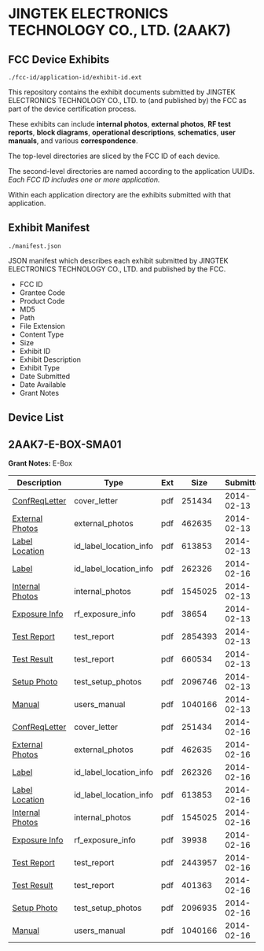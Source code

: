 # JINGTEK ELECTRONICS TECHNOLOGY CO., LTD. (2AAK7)
## FCC Device Exhibits

```
./fcc-id/application-id/exhibit-id.ext
```

This repository contains the exhibit documents submitted by JINGTEK ELECTRONICS TECHNOLOGY CO., LTD. to (and published by) the FCC as part of the device certification process.

These exhibits can include **internal photos**, **external photos**, **RF test reports**, **block diagrams**, **operational descriptions**, **schematics**, **user manuals**, and various **correspondence**.

The top-level directories are sliced by the FCC ID of each device.

The second-level directories are named according to the application UUIDs. *Each FCC ID includes one or more application.*

Within each application directory are the exhibits submitted with that application. 

## Exhibit Manifest

```
./manifest.json
```

JSON manifest which describes each exhibit submitted by JINGTEK ELECTRONICS TECHNOLOGY CO., LTD. and published by the FCC.

- FCC ID
- Grantee Code
- Product Code
- MD5
- Path
- File Extension
- Content Type
- Size
- Exhibit ID
- Exhibit Description
- Exhibit Type
- Date Submitted
- Date Available
- Grant Notes

## Device List
## 2AAK7-E-BOX-SMA01
**Grant Notes:** E-Box

| Description | Type | Ext | Size | Submitted | Available |
| ----------- | ---- | --- | ---- | --------- | --------- |
| [ConfReqLetter](2AAK7-E-BOX-SMA01/cbb3dceb56c700ebd967b9b950ad317a/2189196.pdf) | cover_letter | pdf | 251434 | 2014-02-13 | 2014-02-17 |
| [External Photos](2AAK7-E-BOX-SMA01/cbb3dceb56c700ebd967b9b950ad317a/2189197.pdf) | external_photos | pdf | 462635 | 2014-02-13 | 2014-02-17 |
| [Label Location](2AAK7-E-BOX-SMA01/cbb3dceb56c700ebd967b9b950ad317a/2189198.pdf) | id_label_location_info | pdf | 613853 | 2014-02-13 | 2014-02-17 |
| [Label](2AAK7-E-BOX-SMA01/cbb3dceb56c700ebd967b9b950ad317a/2191191.pdf) | id_label_location_info | pdf | 262326 | 2014-02-16 | 2014-02-17 |
| [Internal Photos](2AAK7-E-BOX-SMA01/cbb3dceb56c700ebd967b9b950ad317a/2189199.pdf) | internal_photos | pdf | 1545025 | 2014-02-13 | 2014-02-17 |
| [Exposure Info](2AAK7-E-BOX-SMA01/cbb3dceb56c700ebd967b9b950ad317a/2189200.pdf) | rf_exposure_info | pdf | 38654 | 2014-02-13 | 2014-02-17 |
| [Test Report](2AAK7-E-BOX-SMA01/cbb3dceb56c700ebd967b9b950ad317a/2189201.pdf) | test_report | pdf | 2854393 | 2014-02-13 | 2014-02-17 |
| [Test Result](2AAK7-E-BOX-SMA01/cbb3dceb56c700ebd967b9b950ad317a/2189202.pdf) | test_report | pdf | 660534 | 2014-02-13 | 2014-02-17 |
| [Setup Photo](2AAK7-E-BOX-SMA01/cbb3dceb56c700ebd967b9b950ad317a/2189203.pdf) | test_setup_photos | pdf | 2096746 | 2014-02-13 | 2014-02-17 |
| [Manual](2AAK7-E-BOX-SMA01/cbb3dceb56c700ebd967b9b950ad317a/2189204.pdf) | users_manual | pdf | 1040166 | 2014-02-13 | 2014-02-17 |
| [ConfReqLetter](2AAK7-E-BOX-SMA01/9f825baf66ce9e57b7ded26a7d0a0a21/2189196.pdf) | cover_letter | pdf | 251434 | 2014-02-16 | 2014-02-17 |
| [External Photos](2AAK7-E-BOX-SMA01/9f825baf66ce9e57b7ded26a7d0a0a21/2189197.pdf) | external_photos | pdf | 462635 | 2014-02-16 | 2014-02-17 |
| [Label](2AAK7-E-BOX-SMA01/9f825baf66ce9e57b7ded26a7d0a0a21/2191191.pdf) | id_label_location_info | pdf | 262326 | 2014-02-16 | 2014-02-17 |
| [Label Location](2AAK7-E-BOX-SMA01/9f825baf66ce9e57b7ded26a7d0a0a21/2189198.pdf) | id_label_location_info | pdf | 613853 | 2014-02-16 | 2014-02-17 |
| [Internal Photos](2AAK7-E-BOX-SMA01/9f825baf66ce9e57b7ded26a7d0a0a21/2189199.pdf) | internal_photos | pdf | 1545025 | 2014-02-16 | 2014-02-17 |
| [Exposure Info](2AAK7-E-BOX-SMA01/9f825baf66ce9e57b7ded26a7d0a0a21/2191204.pdf) | rf_exposure_info | pdf | 39938 | 2014-02-16 | 2014-02-17 |
| [Test Report](2AAK7-E-BOX-SMA01/9f825baf66ce9e57b7ded26a7d0a0a21/2191205.pdf) | test_report | pdf | 2443957 | 2014-02-16 | 2014-02-17 |
| [Test Result](2AAK7-E-BOX-SMA01/9f825baf66ce9e57b7ded26a7d0a0a21/2191206.pdf) | test_report | pdf | 401363 | 2014-02-16 | 2014-02-17 |
| [Setup Photo](2AAK7-E-BOX-SMA01/9f825baf66ce9e57b7ded26a7d0a0a21/2191207.pdf) | test_setup_photos | pdf | 2096935 | 2014-02-16 | 2014-02-17 |
| [Manual](2AAK7-E-BOX-SMA01/9f825baf66ce9e57b7ded26a7d0a0a21/2189204.pdf) | users_manual | pdf | 1040166 | 2014-02-16 | 2014-02-17 |
